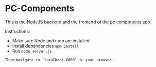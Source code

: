 # PC-Components

This is the NodeJS backend and the frontend of the pc components app.

Instructions: 
- Make sure Node and npm are installed
- Install dependencies `npm install`
- Run `node server.js`
```
Then navigate to `localhost:8000` in your browser.
